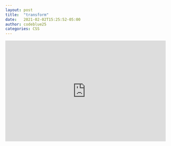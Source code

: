 ```yaml
---
layout: post
title:  "transform"
date:   2021-02-02T15:25:52-05:00
author: codeblue25
categories: CSS
---
```


<iframe height="317" style="width: 100%;" scrolling="no" title="jOVPaaY" src="https://codepen.io/codeblue25/embed/jOVPaaY?height=317&theme-id=dark&default-tab=css,result" frameborder="no" loading="lazy" allowtransparency="true" allowfullscreen="true">
  See the Pen <a href='https://codepen.io/codeblue25/pen/jOVPaaY'>jOVPaaY</a> by CHOI SUN YOUNG
  (<a href='https://codepen.io/codeblue25'>@codeblue25</a>) on <a href='https://codepen.io'>CodePen</a>.
</iframe>